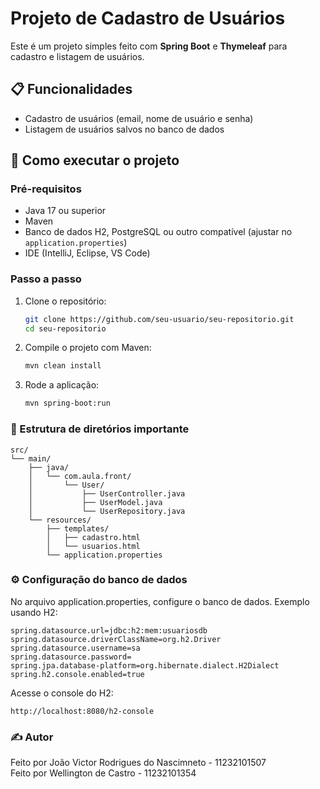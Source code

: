 # Projeto de Cadastro de Usuários

Este é um projeto simples feito com **Spring Boot** e **Thymeleaf** para cadastro e listagem de usuários.

## 📋 Funcionalidades

- Cadastro de usuários (email, nome de usuário e senha)
- Listagem de usuários salvos no banco de dados

## 🚀 Como executar o projeto

### Pré-requisitos

- Java 17 ou superior
- Maven
- Banco de dados H2, PostgreSQL ou outro compatível (ajustar no `application.properties`)
- IDE (IntelliJ, Eclipse, VS Code)

### Passo a passo

1. Clone o repositório:
   ```bash
   git clone https://github.com/seu-usuario/seu-repositorio.git
   cd seu-repositorio

2. Compile o projeto com Maven:
   ```bash
   mvn clean install

3. Rode a aplicação:
   ```bash
   mvn spring-boot:run

### 📁 Estrutura de diretórios importante
```
src/
└── main/
    ├── java/
    │   └── com.aula.front/
    │       └── User/
    │           ├── UserController.java
    │           ├── UserModel.java
    │           └── UserRepository.java
    └── resources/
        ├── templates/
        │   ├── cadastro.html
        │   └── usuarios.html
        └── application.properties
```

### ⚙️ Configuração do banco de dados

No arquivo application.properties, configure o banco de dados. Exemplo usando H2:

```
spring.datasource.url=jdbc:h2:mem:usuariosdb
spring.datasource.driverClassName=org.h2.Driver
spring.datasource.username=sa
spring.datasource.password=
spring.jpa.database-platform=org.hibernate.dialect.H2Dialect
spring.h2.console.enabled=true
```
Acesse o console do H2:
```
http://localhost:8080/h2-console
```

### ✍️ Autor
Feito por João Victor Rodrigues do Nascimneto - 11232101507 <br>
Feito por Wellington de Castro - 11232101354
